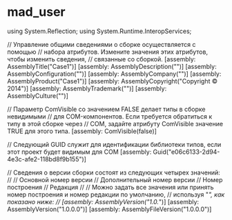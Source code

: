 mad_user
========
using System.Reflection;
using System.Runtime.InteropServices;

// Управление общими сведениями о сборке осуществляется с помощью 
// набора атрибутов. Измените значения этих атрибутов, чтобы изменить сведения,
// связанные со сборкой.
[assembly: AssemblyTitle("Case1")]
[assembly: AssemblyDescription("")]
[assembly: AssemblyConfiguration("")]
[assembly: AssemblyCompany("")]
[assembly: AssemblyProduct("Case1")]
[assembly: AssemblyCopyright("Copyright ©  2014")]
[assembly: AssemblyTrademark("")]
[assembly: AssemblyCulture("")]

// Параметр ComVisible со значением FALSE делает типы в сборке невидимыми 
// для COM-компонентов.  Если требуется обратиться к типу в этой сборке через 
// COM, задайте атрибуту ComVisible значение TRUE для этого типа.
[assembly: ComVisible(false)]

// Следующий GUID служит для идентификации библиотеки типов, если этот проект будет видимым для COM
[assembly: Guid("e06c6133-2d94-4e3c-afe2-118bd8f9b155")]

// Сведения о версии сборки состоят из следующих четырех значений:
//
//      Основной номер версии
//      Дополнительный номер версии 
//      Номер построения
//      Редакция
//
// Можно задать все значения или принять номер построения и номер редакции по умолчанию, 
// используя "*", как показано ниже:
// [assembly: AssemblyVersion("1.0.*")]
[assembly: AssemblyVersion("1.0.0.0")]
[assembly: AssemblyFileVersion("1.0.0.0")]
